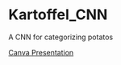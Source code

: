 # Kartoffel_CNN
A CNN for categorizing potatos

[Canva Presentation](https://www.canva.com/design/DAG12AhdrZI/P5NKSLWeDrJc6rF3fFB22Q/view?utm_content=DAG12AhdrZI&utm_campaign=designshare&utm_medium=link2&utm_source=uniquelinks&utlId=h6c56ebe4bd)
